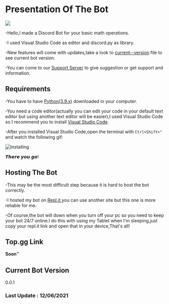 <h1>Presentation Of The Bot</h1>

<img src="https://i.imgur.com/FWoe025.png"/>

-Hello,I made a Discord Bot for your basic math operations.

-I used Visual Studio Code as editor and discord.py as library.

-New features will come with updates,take a look to <a href="https://github.com/451EK/CalculationBot/blob/main/current--version">current--version</a> file to see current bot version.  

-You can come to our <a href="https://discord.gg/YftvCvgPdy">Support Server</a> to give suggestion or get support and information.


<h2>Requirements</h2>

-You have to have <a href="https://www.python.org/ftp/python/3.9.5/python-3.9.5-amd64.exe">Python(3.9.x)</a> downloaded in your computer.

-You need a code editor(actually you can edit your code in your default text editor but using another text editor will be easier),I used Visual Studio Code so I recommend you to install <a href="https://code.visualstudio.com/">Visual Studio Code</a>.

-After you installed Visual Studio Code,open the terminal with `Ctrl+Shift+"` and watch the following gif:

<img src="https://i.imgur.com/p4aCiVy.gif" alt=Installing The discord.py/>

𝙏𝙝𝙚𝙧𝙚 𝙮𝙤𝙪 𝙜𝙤!

<h2>Hosting The Bot</h2>

-This may be the most difficult step because it is hard to host the bot correctly.

-I hosted my bot on <a href="replit.com">Repl.it</a>,you can use another site but this one is more reliable for me.

-Of course,the bot will down when you turn off your pc so you need to keep your bot 24/7 online.I do this with using my Tablet when I'm sleeping,just copy your repl.it link and open that in your device,That's all!

<h2>Top.gg Link</h2>

𝐒𝐨𝐨𝐧™

<h2> Current Bot Version </h2>

0.0.1

<h3> Last Update : 12/06/2021 </h3>
